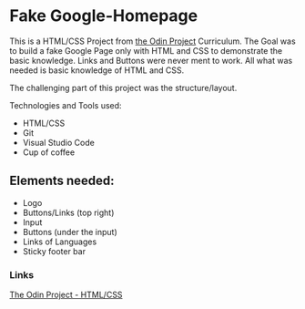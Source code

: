 # Fake Google-Homepage
This is a HTML/CSS Project from [the Odin Project](https://www.theodinproject.com) Curriculum.
The Goal was to build a fake Google Page only with HTML and CSS to demonstrate the basic knowledge. Links and Buttons were never ment to work.
All what was needed is basic knowledge of HTML and CSS.

The challenging part of this project was the structure/layout.

Technologies and Tools used:
- HTML/CSS
- Git
- Visual Studio Code
- Cup of coffee

## Elements needed:
- Logo
- Buttons/Links (top right)
- Input
- Buttons (under the input)
- Links of Languages
- Sticky footer bar

### Links
[The Odin Project - HTML/CSS](https://www.theodinproject.com/courses/web-development-101/lessons/html-css?ref=lnav#)
